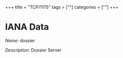 +++
title = "TCP/1175"
tags = [""]
categories = [""]
+++

# IANA Data

_Name:_ dossier

_Description:_ Dossier Server

